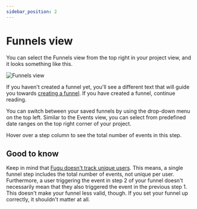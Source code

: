 ```yaml
---
sidebar_position: 2
---
```


# Funnels view

You can select the Funnels view from the top right in your project view, and it looks something like this.

![Funnels view](/img/funnel_view_screenshot.jpg)

If you haven't created a funnel yet, you'll see a different text that will guide you towards [creating a funnel](/projects/creating-a-funnel). If you have created a funnel, continue reading.

You can switch between your saved funnels by using the drop-down menu on the top left. Similar to the Events view, you can select from predefined date ranges on the top right corner of your project.

Hover over a step column to see the total number of events in this step. 

## Good to know
Keep in mind that [Fugu doesn't track unique users](https://fugu.lol/why-fugu-doesnt-track-unique-users/). This means, a single funnel step includes the total number of events, not unique per user. Furthermore, a user triggering the event in step 2 of your funnel doesn't necessarily mean that they also triggered the event in the previous step 1.
This doesn't make your funnel less valid, though. If you set your funnel up correctly, it shouldn't matter at all.
